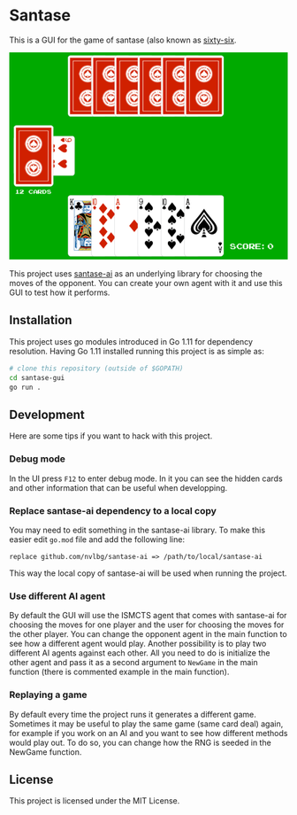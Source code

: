 Santase
=======

This is a GUI for the game of santase (also known as
[sixty-six](https://en.wikipedia.org/wiki/Sixty-Six_(card_game\))).

![Preview](https://raw.githubusercontent.com/nvlbg/santase-gui/master/assets/preview.png)

This project uses [santase-ai](https://github.com/nvlbg/santase-ai/) as an
underlying library for choosing the moves of the opponent. You can create your
own agent with it and use this GUI to test how it performs.

Installation
------------
This project uses go modules introduced in Go 1.11 for dependency resolution.
Having Go 1.11 installed running this project is as simple as:

```bash
# clone this repository (outside of $GOPATH)
cd santase-gui
go run .
```

Development
-----------
Here are some tips if you want to hack with this project.

### Debug mode
In the UI press `F12` to enter debug mode. In it you can see the hidden cards
and other information that can be useful when developping.

### Replace santase-ai dependency to a local copy
You may need to edit something in the santase-ai library. To make this easier
edit `go.mod` file and add the following line:

```
replace github.com/nvlbg/santase-ai => /path/to/local/santase-ai
```

This way the local copy of santase-ai will be used when running the project.

### Use different AI agent
By default the GUI will use the ISMCTS agent that comes with santase-ai for
choosing the moves for one player and the user for choosing the moves
for the other player. You can change the opponent agent in the main function
to see how a different agent would play. Another possibility is to play two
different AI agents against each other. All you need to do is initialize the
other agent and pass it as a second argument to `NewGame` in the main function
(there is commented example in the main function).

### Replaying a game
By default every time the project runs it generates a different game. Sometimes
it may be useful to play the same game (same card deal) again, for example if
you work on an AI and you want to see how different methods would play out.
To do so, you can change how the RNG is seeded in the NewGame function.

License
-------
This project is licensed under the MIT License.
